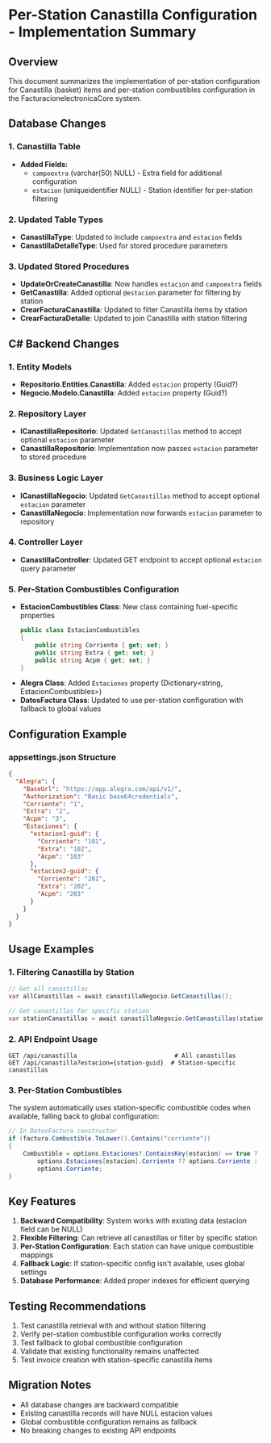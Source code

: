 # Per-Station Canastilla Configuration - Implementation Summary

## Overview
This document summarizes the implementation of per-station configuration for Canastilla (basket) items and per-station combustibles configuration in the FacturacionelectronicaCore system.

## Database Changes

### 1. Canastilla Table
- **Added Fields:**
  - `campoextra` (varchar(50) NULL) - Extra field for additional configuration
  - `estacion` (uniqueidentifier NULL) - Station identifier for per-station filtering

### 2. Updated Table Types
- **CanastillaType**: Updated to include `campoextra` and `estacion` fields
- **CanastillaDetalleType**: Used for stored procedure parameters

### 3. Updated Stored Procedures
- **UpdateOrCreateCanastilla**: Now handles `estacion` and `campoextra` fields
- **GetCanastilla**: Added optional `@estacion` parameter for filtering by station
- **CrearFacturaCanastilla**: Updated to filter Canastilla items by station
- **CrearFacturaDetalle**: Updated to join Canastilla with station filtering

## C# Backend Changes

### 1. Entity Models
- **Repositorio.Entities.Canastilla**: Added `estacion` property (Guid?)
- **Negocio.Modelo.Canastilla**: Added `estacion` property (Guid?)

### 2. Repository Layer
- **ICanastillaRepositorio**: Updated `GetCanastillas` method to accept optional `estacion` parameter
- **CanastillaRepositorio**: Implementation now passes `estacion` parameter to stored procedure

### 3. Business Logic Layer
- **ICanastillaNegocio**: Updated `GetCanastillas` method to accept optional `estacion` parameter
- **CanastillaNegocio**: Implementation now forwards `estacion` parameter to repository

### 4. Controller Layer
- **CanastillaController**: Updated GET endpoint to accept optional `estacion` query parameter

### 5. Per-Station Combustibles Configuration
- **EstacionCombustibles Class**: New class containing fuel-specific properties
  ```csharp
  public class EstacionCombustibles
  {
      public string Corriente { get; set; }
      public string Extra { get; set; }
      public string Acpm { get; set; }
  }
  ```
- **Alegra Class**: Added `Estaciones` property (Dictionary<string, EstacionCombustibles>)
- **DatosFactura Class**: Updated to use per-station configuration with fallback to global values

## Configuration Example

### appsettings.json Structure
```json
{
  "Alegra": {
    "BaseUrl": "https://app.alegra.com/api/v1/",
    "Authorization": "Basic base64credentials",
    "Corriente": "1", 
    "Extra": "2", 
    "Acpm": "3",
    "Estaciones": {
      "estacion1-guid": {
        "Corriente": "101",
        "Extra": "102", 
        "Acpm": "103"
      },
      "estacion2-guid": {
        "Corriente": "201",
        "Extra": "202",
        "Acpm": "203"
      }
    }
  }
}
```

## Usage Examples

### 1. Filtering Canastilla by Station
```csharp
// Get all canastillas
var allCanastillas = await canastillaNegocio.GetCanastillas();

// Get canastillas for specific station
var stationCanastillas = await canastillaNegocio.GetCanastillas(stationGuid);
```

### 2. API Endpoint Usage
```http
GET /api/canastilla                           # All canastillas
GET /api/canastilla?estacion={station-guid}  # Station-specific canastillas
```

### 3. Per-Station Combustibles
The system automatically uses station-specific combustible codes when available, falling back to global configuration:
```csharp
// In DatosFactura constructor
if (factura.Combustible.ToLower().Contains("corriente"))
{
    Combustible = options.Estaciones?.ContainsKey(estacion) == true ? 
        options.Estaciones[estacion].Corriente ?? options.Corriente : 
        options.Corriente;
}
```

## Key Features
1. **Backward Compatibility**: System works with existing data (estacion field can be NULL)
2. **Flexible Filtering**: Can retrieve all canastillas or filter by specific station
3. **Per-Station Configuration**: Each station can have unique combustible mappings
4. **Fallback Logic**: If station-specific config isn't available, uses global settings
5. **Database Performance**: Added proper indexes for efficient querying

## Testing Recommendations
1. Test canastilla retrieval with and without station filtering
2. Verify per-station combustible configuration works correctly
3. Test fallback to global combustible configuration
4. Validate that existing functionality remains unaffected
5. Test invoice creation with station-specific canastilla items

## Migration Notes
- All database changes are backward compatible
- Existing canastilla records will have NULL estacion values
- Global combustible configuration remains as fallback
- No breaking changes to existing API endpoints

